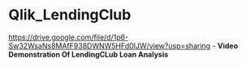 # Qlik_LendingClub
https://drive.google.com/file/d/1p6-Sw32WsaNs8MAfF938DWNW5HFd0IJW/view?usp=sharing - **Video Demonstration Of LendingCLub Loan Analysis**

